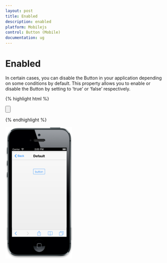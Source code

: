 ```yaml
---
layout: post
title: Enabled
description: enabled
platform: Mobilejs
control: Button (Mobile)
documentation: ug
---
```


# Enabled

In certain cases, you can disable the Button in your application depending on some conditions by default. This property allows you to enable or disable the Button by setting to ‘true’ or ‘false’ respectively.

{% highlight html %}

 <!--Enables or disables your button-->                

 <input id="sample_button" type="button" data-role="ejmbutton" data-ej-text="button" data-ej-enabled="true" />

{% endhighlight %}

![C:/Users/deepal/AppData/Local/Temp/SNAGHTML1022c115.PNG](Enabled_images/Enabled_img1.png)